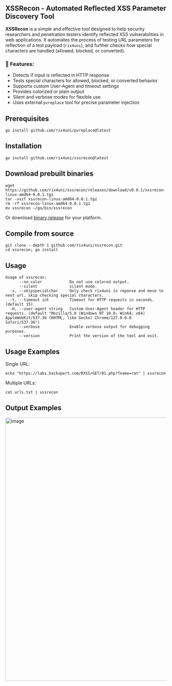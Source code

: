 ## XSSRecon - Automated Reflected XSS Parameter Discovery Tool

**XSSRecon** is a simple and effective tool designed to help security researchers and penetration testers identify reflected XSS vulnerabilities in web applications.
It automates the process of testing URL parameters for reflection of a test payload (`rix4uni`), and further checks how special characters are handled (allowed, blocked, or converted).

### 🚀 Features:

* Detects if input is reflected in HTTP response
* Tests special characters for allowed, blocked, or converted behavior
* Supports custom User-Agent and timeout settings
* Provides colorized or plain output
* Silent and verbose modes for flexible use
* Uses external `pvreplace` tool for precise parameter injection

## Prerequisites
```
go install github.com/rix4uni/pvreplace@latest
```

## Installation
```
go install github.com/rix4uni/xssrecon@latest
```

## Download prebuilt binaries
```
wget https://github.com/rix4uni/xssrecon/releases/download/v0.0.1/xssrecon-linux-amd64-0.0.1.tgz
tar -xvzf xssrecon-linux-amd64-0.0.1.tgz
rm -rf xssrecon-linux-amd64-0.0.1.tgz
mv xssrecon ~/go/bin/xssrecon
```
Or download [binary release](https://github.com/rix4uni/xssrecon/releases) for your platform.

## Compile from source
```
git clone --depth 1 github.com/rix4uni/xssrecon.git
cd xssrecon; go install
```

## Usage
```
Usage of xssrecon:
      --no-color            Do not use colored output.
      --silent              silent mode.
  -s, --skipspecialchar     Only check rix4uni in reponse and move to next url, skip checking special characters.
  -t, --timeout int         Timeout for HTTP requests in seconds. (default 15)
  -H, --user-agent string   Custom User-Agent header for HTTP requests. (default "Mozilla/5.0 (Windows NT 10.0; Win64; x64) AppleWebKit/537.36 (KHTML, like Gecko) Chrome/127.0.0.0 Safari/537.36")
      --verbose             Enable verbose output for debugging purposes.
      --version             Print the version of the tool and exit.
```

## Usage Examples

Single URL:
```
echo "https://labs.hackxpert.com/RXSS/GET/01.php?fname=rat" | xssrecon
```

Multiple URLs:
```
cat urls.txt | xssrecon
```

## Output Examples
<img width="792" height="820" alt="image" src="https://github.com/user-attachments/assets/3209c95f-cb7f-4f15-b85e-dd25c4b490a2" />
